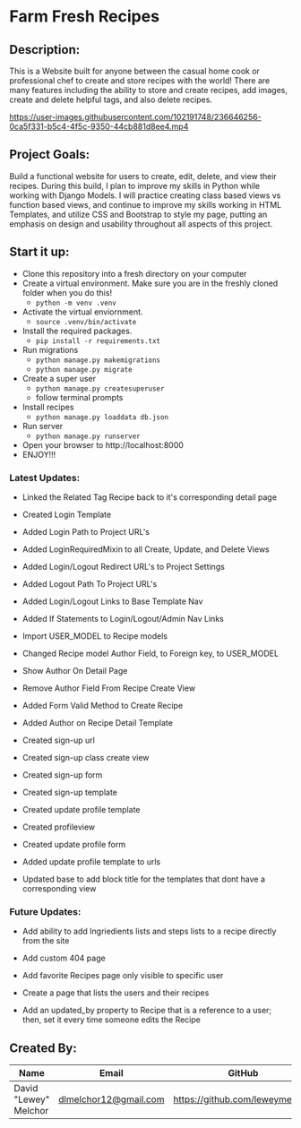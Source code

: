 # Farm Fresh Recipes

## Description:
This is a Website built for anyone between the casual home cook or professional chef to create and store recipes with the world! There are many features including the ability to store and create recipes, add images, create and delete helpful tags, and also delete recipes.

https://user-images.githubusercontent.com/102191748/236646256-0ca5f331-b5c4-4f5c-9350-44cb881d8ee4.mp4

## Project Goals:
Build a functional website for users to create, edit, delete, and view their recipes. During this build, I plan to improve my skills in Python while working with Django Models. I will practice creating class based views vs function based views, and continue to improve my skills working in HTML Templates, and utilize CSS and Bootstrap to style my page, putting an emphasis on design and usability throughout all aspects of this project.

## Start it up:
- Clone this repository into a fresh directory on your computer
- Create a virtual environment. Make sure you are in the freshly cloned folder when you do this!
    - `python -m venv .venv`
- Activate the virtual enviornment.
    - `source .venv/bin/activate`
- Install the required packages.
    - `pip install -r requirements.txt`
- Run migrations
    - `python manage.py makemigrations`
    - `python manage.py migrate`
- Create a super user
    - `python manage.py createsuperuser`
    - follow terminal prompts
- Install recipes
    - `python manage.py loaddata db.json`
- Run server
    - `python manage.py runserver`
- Open your browser to http://localhost:8000
- ENJOY!!!



### Latest Updates:
- Linked the Related Tag Recipe back to it's corresponding detail page

- Created Login Template
- Added Login Path to Project URL's
- Added LoginRequiredMixin to all Create, Update, and Delete Views
- Added Login/Logout Redirect URL's to Project Settings
- Added Logout Path To Project URL's
- Added Login/Logout Links to Base Template Nav
- Added If Statements to Login/Logout/Admin Nav Links

- Import USER_MODEL to Recipe models
- Changed Recipe model Author Field, to Foreign key, to USER_MODEL
- Show Author On Detail Page
- Remove Author Field From Recipe Create View
- Added Form Valid Method to Create Recipe
- Added Author on Recipe Detail Template

- Created sign-up url
- Created sign-up class create view
- Created sign-up form
- Created sign-up template

- Created update profile template
- Created profileview
- Created update profile form
- Added update profile template to urls
- Updated base to add block title for the templates that dont have a corresponding view

### Future Updates:
- Add ability to add Ingriedients lists and steps lists to a recipe directly from the site
- Add custom 404 page
- Add favorite Recipes page only visible to specific user

- Create a page that lists the users and their recipes
- Add an updated_by property to Recipe that is a reference to a user; then, set it every time someone edits the Recipe

## Created By:

|Name|Email|GitHub|
|----|-----|-------|
|David "Lewey" Melchor|dlmelchor12@gmail.com|https://github.com/leweymelchor|

